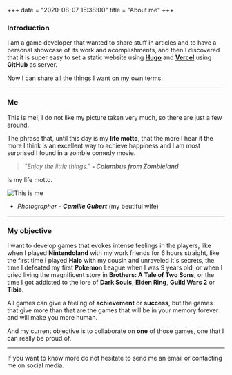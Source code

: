 +++
date = "2020-08-07 15:38:00"
title = "About me"
+++

### **Introduction**

I am a game developer that wanted to share stuff in articles and to have a personal showcase of its work and acomplishments, and then I discovered that it is super easy to set a static website using **[Hugo](https://gohugo.io/)** and **[Vercel](https://vercel.com/)** using **GitHub** as server.

Now I can share all the things I want on my own terms.

---------------

### **Me**

This is me!, I do not like my picture taken very much, so there are just a few around.

The phrase that, until this day is my **life motto**, that the more I hear it the more I think is an excellent way to achieve happiness and I am most surprised I found in a zombie comedy movie.

> *"Enjoy the little things."*  ***- Columbus from Zombieland***

Is my life motto.

![This is me][1]

- *Photographer - **Camille Gubert*** (my beutiful wife)

---------------

### **My objective**

I want to develop games that evokes intense feelings in the players, like when I played **Nintendoland** with my work friends for 6 hours straight, like the first time I played **Halo** with my cousin and unraveled it's secrets, the time I defeated my first **Pokemon** League when I was 9 years old, or when I cried living the magnificent story in **Brothers: A Tale of Two Sons**, or the time I got addicted to the lore of **Dark Souls**, **Elden Ring**, **Guild Wars 2** or **Tibia**.

All games can give a feeling of **achievement** or **success**, but the games that give more than that are the games that will be in your memory forever and will make you more human.

And my current objective is to collaborate on **one** of those games, one that I can really be proud of.

---------------

If you want to know more do not hesitate to send me an email or contacting me on social media.

[1]: /img/about_v2.jpg
